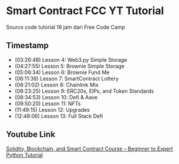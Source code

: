 # Smart Contract FCC YT Tutorial

Source code tutorial 16 jam dari Free Code Camp

## Timestamp

- (03:26:48) Lesson 4: Web3.py Simple Storage
- (04:27:55) Lesson 5: Brownie Simple Storage
- (05:06:34) Lesson 6: Brownie Fund Me
- (06:11:38) Lesson 7: SmartContract Lottery
- (08:21:02) Lesson 8: Chainlink Mix
- (08:23:25) Lesson 9: ERC20s, EIPs, and Token Standards
- (08:34:53) Lesson 10: Defi & Aave
- (09:50:20) Lesson 11: NFTs
- (11:49:15) Lesson 12: Upgrades
- (12:48:06) Lesson 13: Full Stack Defi

## Youtube Link

[Solidity, Blockchain, and Smart Contract Course – Beginner to Expert Python Tutorial](https://www.youtube.com/watch?v=M576WGiDBdQ&t=15845s)
